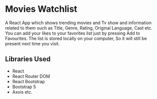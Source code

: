 # Movies Watchlist

A React App which shows trending movies and Tv show and information related to them such as Title, Genre, Rating, Original Language, Cast etc. You can add your likes to your favorites list just by pressing Add to Favourites. The list is stored locally on your computer, So it will still be present next time you visit.

## Libraries Used
-  React
-  React Router DOM
-  React Bootstrap
-  Bootstrap 5
-  Axois etc.


